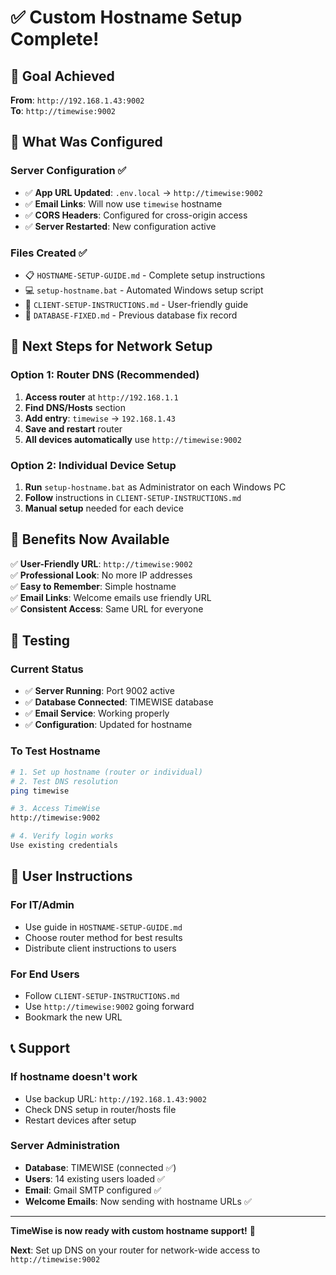# ✅ Custom Hostname Setup Complete!

## 🎯 Goal Achieved
**From**: `http://192.168.1.43:9002`  
**To**: `http://timewise:9002`

## 🔧 What Was Configured

### Server Configuration ✅
- ✅ **App URL Updated**: `.env.local` → `http://timewise:9002`
- ✅ **Email Links**: Will now use `timewise` hostname
- ✅ **CORS Headers**: Configured for cross-origin access
- ✅ **Server Restarted**: New configuration active

### Files Created ✅
- 📋 `HOSTNAME-SETUP-GUIDE.md` - Complete setup instructions
- 💻 `setup-hostname.bat` - Automated Windows setup script
- 📱 `CLIENT-SETUP-INSTRUCTIONS.md` - User-friendly guide
- 📄 `DATABASE-FIXED.md` - Previous database fix record

## 🚀 Next Steps for Network Setup

### Option 1: Router DNS (Recommended)
1. **Access router** at `http://192.168.1.1`
2. **Find DNS/Hosts** section
3. **Add entry**: `timewise` → `192.168.1.43`
4. **Save and restart** router
5. **All devices automatically** use `http://timewise:9002`

### Option 2: Individual Device Setup
1. **Run** `setup-hostname.bat` as Administrator on each Windows PC
2. **Follow** instructions in `CLIENT-SETUP-INSTRUCTIONS.md`
3. **Manual setup** needed for each device

## 🎉 Benefits Now Available

✅ **User-Friendly URL**: `http://timewise:9002`  
✅ **Professional Look**: No more IP addresses  
✅ **Easy to Remember**: Simple hostname  
✅ **Email Links**: Welcome emails use friendly URL  
✅ **Consistent Access**: Same URL for everyone  

## 🧪 Testing

### Current Status
- ✅ **Server Running**: Port 9002 active
- ✅ **Database Connected**: TIMEWISE database
- ✅ **Email Service**: Working properly
- ✅ **Configuration**: Updated for hostname

### To Test Hostname
```bash
# 1. Set up hostname (router or individual)
# 2. Test DNS resolution
ping timewise

# 3. Access TimeWise
http://timewise:9002

# 4. Verify login works
Use existing credentials
```

## 👥 User Instructions

### For IT/Admin
- Use guide in `HOSTNAME-SETUP-GUIDE.md`
- Choose router method for best results
- Distribute client instructions to users

### For End Users
- Follow `CLIENT-SETUP-INSTRUCTIONS.md`
- Use `http://timewise:9002` going forward
- Bookmark the new URL

## 📞 Support

### If hostname doesn't work
- Use backup URL: `http://192.168.1.43:9002`
- Check DNS setup in router/hosts file
- Restart devices after setup

### Server Administration
- **Database**: TIMEWISE (connected ✅)
- **Users**: 14 existing users loaded ✅
- **Email**: Gmail SMTP configured ✅
- **Welcome Emails**: Now sending with hostname URLs ✅

---

**TimeWise is now ready with custom hostname support!** 🎉

**Next**: Set up DNS on your router for network-wide access to `http://timewise:9002`